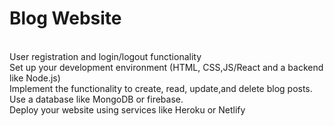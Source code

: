 <h1>Blog Website</h1>
<br>
User registration and login/logout functionality
<br>
Set up your development environment (HTML, CSS,JS/React and a backend like Node.js)
<br>
Implement the functionality to create, read, update,and delete blog posts.
<br>
Use a database like MongoDB or firebase.
<br>
Deploy your website using services like Heroku or Netlify